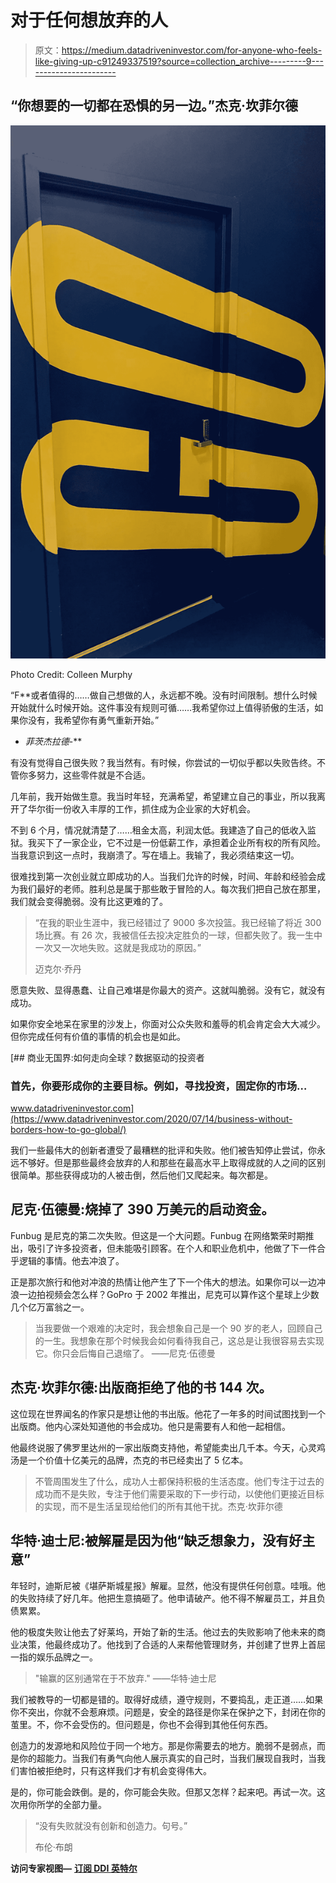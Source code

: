 # 对于任何想放弃的人

> 原文：<https://medium.datadriveninvestor.com/for-anyone-who-feels-like-giving-up-c91249337519?source=collection_archive---------9----------------------->

## “你想要的一切都在恐惧的另一边。”杰克·坎菲尔德

![](img/ece858af73487b1455108e2051cbceca.png)

Photo Credit: Colleen Murphy

“F**或者值得的……做自己想做的人，永远都不晚。没有时间限制。想什么时候开始就什么时候开始。这件事没有规则可循……我希望你过上值得骄傲的生活，如果你没有，我希望你有勇气重新开始。”
- *菲茨杰拉德*-**

有没有觉得自己很失败？我当然有。有时候，你尝试的一切似乎都以失败告终。不管你多努力，这些零件就是不合适。

几年前，我开始做生意。我当时年轻，充满希望，希望建立自己的事业，所以我离开了华尔街一份收入丰厚的工作，抓住成为企业家的大好机会。

不到 6 个月，情况就清楚了……租金太高，利润太低。我建造了自己的低收入监狱。我买下了一家企业，它不过是一份低薪工作，承担着企业所有权的所有风险。当我意识到这一点时，我崩溃了。写在墙上。我输了，我必须结束这一切。

很难找到第一次创业就立即成功的人。当我们允许的时候，时间、年龄和经验会成为我们最好的老师。胜利总是属于那些敢于冒险的人。每次我们把自己放在那里，我们就会变得脆弱。没有比这更难的了。

> “在我的职业生涯中，我已经错过了 9000 多次投篮。我已经输了将近 300 场比赛。有 26 次，我被信任去投决定胜负的一球，但都失败了。我一生中一次又一次地失败。这就是我成功的原因。”
> 
> 迈克尔·乔丹

愿意失败、显得愚蠢、让自己难堪是你最大的资产。这就叫脆弱。没有它，就没有成功。

如果你安全地呆在家里的沙发上，你面对公众失败和羞辱的机会肯定会大大减少。但你完成任何有价值的事情的机会也是如此。

[](https://www.datadriveninvestor.com/2020/07/14/business-without-borders-how-to-go-global/) [## 商业无国界:如何走向全球？数据驱动的投资者

### 首先，你要形成你的主要目标。例如，寻找投资，固定你的市场…

www.datadriveninvestor.com](https://www.datadriveninvestor.com/2020/07/14/business-without-borders-how-to-go-global/) 

我们一些最伟大的创新者遭受了最糟糕的批评和失败。他们被告知停止尝试，你永远不够好。但是那些最终会放弃的人和那些在最高水平上取得成就的人之间的区别很简单。那些获得成功的人被击倒，然后他们又爬起来。每次都是。

## **尼克·伍德曼:烧掉了 390 万美元的启动资金。**

Funbug 是尼克的第二次失败。但这是一个大问题。Funbug 在网络繁荣时期推出，吸引了许多投资者，但未能吸引顾客。在个人和职业危机中，他做了下一件合乎逻辑的事情。他去冲浪了。

正是那次旅行和他对冲浪的热情让他产生了下一个伟大的想法。如果你可以一边冲浪一边拍视频会怎么样？GoPro 于 2002 年推出，尼克可以算作这个星球上少数几个亿万富翁之一。

> 当我要做一个艰难的决定时，我会想象自己是一个 90 岁的老人，回顾自己的一生。我想象在那个时候我会如何看待我自己，这总是让我很容易去实现它。你只会后悔自己退缩了。
> ——尼克·伍德曼

## 杰克·坎菲尔德:出版商拒绝了他的书 144 次。

这位现在世界闻名的作家只是想让他的书出版。他花了一年多的时间试图找到一个出版商。他内心深处知道他的书会成功。他只是需要有人和他一起相信。

他最终说服了佛罗里达州的一家出版商支持他，希望能卖出几千本。今天，心灵鸡汤是一个价值十亿美元的品牌，杰克的书已经卖出了 5 亿本。

> 不管周围发生了什么，成功人士都保持积极的生活态度。他们专注于过去的成功而不是失败，专注于他们需要采取的下一步行动，以使他们更接近目标的实现，而不是生活呈现给他们的所有其他干扰。杰克·坎菲尔德

## 华特·迪士尼:被解雇是因为他“缺乏想象力，没有好主意”

年轻时，迪斯尼被《堪萨斯城星报》解雇。显然，他没有提供任何创意。哇哦。他的失败持续了好几年。他把生意搞砸了。他申请破产。他不得不解雇员工，并且负债累累。

他的极度失败让他去了好莱坞，开始了新的生活。他过去的失败影响了他未来的商业决策，他最终成功了。他找到了合适的人来帮他管理财务，并创建了世界上首屈一指的娱乐品牌之一。

> "输赢的区别通常在于不放弃."
> ——华特·迪士尼

我们被教导的一切都是错的。取得好成绩，遵守规则，不要捣乱，走正道……如果你不突出，你就不会惹麻烦。问题是，安全的路径是你呆在保护之下，封闭在你的茧里。不，你不会受伤的。但问题是，你也不会得到其他任何东西。

创造力的发源地和风险位于同一个地方。那是你需要去的地方。脆弱不是弱点，而是你的超能力。当我们有勇气向他人展示真实的自己时，当我们展现自我时，当我们害怕被拒绝时，只有这样我们才有机会变得伟大。

是的，你可能会跌倒。是的，你可能会失败。但那又怎样？起来吧。再试一次。这次用你所学的全部力量。

> “没有失败就没有创新和创造力。句号。”
> 
> 布伦·布朗

**访问专家视图—** [**订阅 DDI 英特尔**](https://datadriveninvestor.com/ddi-intel)